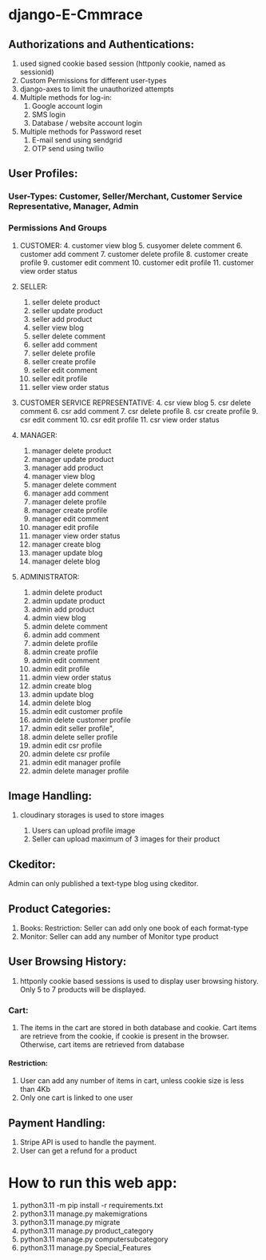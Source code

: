 
# django-E-Cmmrace

## Authorizations and Authentications:

1. used signed cookie based session (httponly cookie, named as sessionid)
2. Custom Permissions for different user-types
3. django-axes to limit the unauthorized attempts
4. Multiple methods for log-in:
   1. Google account login
   2. SMS login
   3. Database / website account login
5. Multiple methods for Password reset
   1. E-mail send using sendgrid
   2. OTP send using twilio


## User Profiles:

### User-Types: Customer, Seller/Merchant, Customer Service Representative, Manager, Admin

### Permissions And Groups

1. CUSTOMER:
    4. customer view blog
    5. cusyomer delete comment
    6. customer add comment
    7. customer delete profile
    8. customer create profile
    9. customer edit comment
    10. customer edit profile
    11. customer view order status


2. SELLER:
    1. seller delete product
    2. seller update product
    3. seller add product
    4. seller view blog
    5. seller delete comment
    6. seller add comment
    7. seller delete profile
    8. seller create profile
    9. seller edit comment
    10. seller edit profile
    11. seller view order status


3. CUSTOMER SERVICE REPRESENTATIVE:
    4. csr view blog
    5. csr delete comment
    6. csr add comment
    7. csr delete profile
    8. csr create profile
    9. csr edit comment
    10. csr edit profile
    11. csr view order status



4. MANAGER:
    1. manager delete product
    2. manager update product
    3. manager add product
    4. manager view blog
    5. manager delete comment
    6. manager add comment
    7. manager delete profile
    8. manager create profile
    9. manager edit comment
    10. manager edit profile
    11. manager view order status 
    12. manager create blog
    13. manager update blog
    14. manager delete blog



5. ADMINISTRATOR:
    1. admin delete product
    2. admin update product
    3. admin add product
    4. admin view blog
    5. admin delete comment
    6. admin add comment
    7. admin delete profile
    8. admin create profile
    9. admin edit comment
    10. admin edit profile
    11. admin view order status 
    12. admin create blog
    13. admin update blog
    14. admin delete blog
    15. admin edit customer profile
    16. admin delete customer profile
    17. admin edit seller profile", 
    18. admin delete seller profile
    19. admin edit csr profile 
    20. admin delete csr profile
    21. admin edit manager profile
    22. admin delete manager profile



## Image Handling:
1. cloudinary storages is used to store images
   
   1. Users can upload profile image
   2. Seller can upload maximum of 3 images for their product


## Ckeditor:
Admin can only published a text-type blog using ckeditor.


## Product Categories:
1. Books:
         Restriction: Seller can add only one book of each format-type
2. Monitor:
           Seller can add any number of Monitor type product




## User Browsing History:
1. httponly cookie based sessions is used to display user browsing history. Only 5 to 7 products 
will be displayed.

### Cart:
1. The items in the cart are stored in both database and cookie. Cart items are retrieve from the cookie,
if cookie is present in the browser. Otherwise, cart items are retrieved from database

#### Restriction: 
1. User can add any number of items in cart, unless cookie size is less than 4Kb
2. Only one cart is linked to one user




## Payment Handling:
1. Stripe API is used to handle the payment.
2. User can get a refund for a product



# How to run this web app:

 1. python3.11 -m pip install -r requirements.txt
 2. python3.11 manage.py makemigrations
 3. python3.11 manage.py migrate 
 4. python3.11 manage.py product_category 
 5. python3.11 manage.py computersubcategory 
 6. python3.11 manage.py Special_Features 
